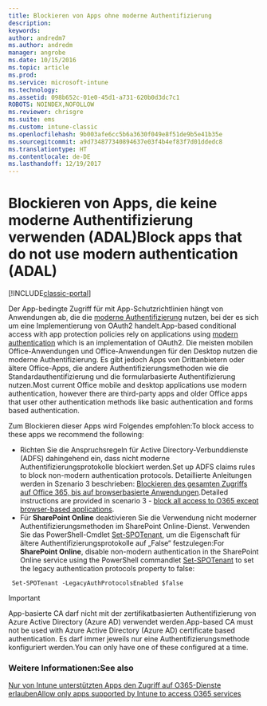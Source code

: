 ```yaml
---
title: Blockieren von Apps ohne moderne Authentifizierung
description: 
keywords: 
author: andredm7
ms.author: andredm
manager: angrobe
ms.date: 10/15/2016
ms.topic: article
ms.prod: 
ms.service: microsoft-intune
ms.technology: 
ms.assetid: 098b652c-01e0-45d1-a731-620b0d3dc7c1
ROBOTS: NOINDEX,NOFOLLOW
ms.reviewer: chrisgre
ms.suite: ems
ms.custom: intune-classic
ms.openlocfilehash: 9b003afe6cc5b6a3630f049e8f51de9b5e41b35e
ms.sourcegitcommit: a9d734877340894637e03f4b4ef83f7d01ddedc8
ms.translationtype: HT
ms.contentlocale: de-DE
ms.lasthandoff: 12/19/2017
---
```

# <a name="block-apps-that-do-not-use-modern-authentication-adal"></a><span data-ttu-id="17f22-102">Blockieren von Apps, die keine moderne Authentifizierung verwenden (ADAL)</span><span class="sxs-lookup"><span data-stu-id="17f22-102">Block apps that do not use modern authentication (ADAL)</span></span>

[!INCLUDE[classic-portal](../includes/classic-portal.md)]

<span data-ttu-id="17f22-103">Der App-bedingte Zugriff für mit App-Schutzrichtlinien hängt von Anwendungen ab, die die [moderne Authentifizierung](https://support.office.com/article/Using-Office-365-modern-authentication-with-Office-clients-776c0036-66fd-41cb-8928-5495c0f9168a) nutzen, bei der es sich um eine Implementierung von OAuth2 handelt.</span><span class="sxs-lookup"><span data-stu-id="17f22-103">App-based conditional access with app protection policies rely on applications using [modern authentication](https://support.office.com/article/Using-Office-365-modern-authentication-with-Office-clients-776c0036-66fd-41cb-8928-5495c0f9168a) which is an implementation of OAuth2.</span></span> <span data-ttu-id="17f22-104">Die meisten mobilen Office-Anwendungen und Office-Anwendungen für den Desktop nutzen die moderne Authentifizierung. Es gibt jedoch Apps von Drittanbietern oder ältere Office-Apps, die andere Authentifizierungsmethoden wie die Standardauthentifizierung und die formularbasierte Authentifizierung nutzen.</span><span class="sxs-lookup"><span data-stu-id="17f22-104">Most current Office mobile and desktop applications use modern authentication, however there are third-party apps and older Office apps that user other authentication methods like basic authentication and forms based authentication.</span></span>

<span data-ttu-id="17f22-105">Zum Blockieren dieser Apps wird Folgendes empfohlen:</span><span class="sxs-lookup"><span data-stu-id="17f22-105">To block access to these apps we recommend the following:</span></span>

* <span data-ttu-id="17f22-106">Richten Sie die Anspruchsregeln für Active Directory-Verbunddienste (ADFS) dahingehend ein, dass nicht moderne Authentifizierungsprotokolle blockiert werden.</span><span class="sxs-lookup"><span data-stu-id="17f22-106">Set up ADFS claims rules to block non-modern authentication protocols.</span></span> <span data-ttu-id="17f22-107">Detaillierte Anleitungen werden in Szenario 3 beschrieben: [Blockieren des gesamten Zugriffs auf Office 365, bis auf browserbasierte Anwendungen](https://technet.microsoft.com/library/dn592182.aspx).</span><span class="sxs-lookup"><span data-stu-id="17f22-107">Detailed instructions are provided in scenario 3 - [block all access to O365 except browser-based applications](https://technet.microsoft.com/library/dn592182.aspx).</span></span>
* <span data-ttu-id="17f22-108">Für **SharePoint Online** deaktivieren Sie die Verwendung nicht moderner Authentifizierungsmethoden im SharePoint Online-Dienst. Verwenden Sie das PowerShell-Cmdlet [Set-SPOTenant](https://technet.microsoft.com/library/fp161390.aspx), um die Eigenschaft für ältere Authentifizierungsprotokolle auf „False“ festzulegen:</span><span class="sxs-lookup"><span data-stu-id="17f22-108">For **SharePoint Online**, disable non-modern authentication in the SharePoint Online service using the PowerShell commandlet [Set-SPOTenant](https://technet.microsoft.com/library/fp161390.aspx) to set the legacy authentication protocols property to false:</span></span>

```
 Set-SPOTenant -LegacyAuthProtocolsEnabled $false

```


>[!IMPORTANT]
><span data-ttu-id="17f22-109">App-basierte CA darf nicht mit der zertifikatbasierten Authentifizierung von Azure Active Directory (Azure AD) verwendet werden.</span><span class="sxs-lookup"><span data-stu-id="17f22-109">App-based CA must not be used with Azure Active Directory (Azure AD) certificate based authentication.</span></span> <span data-ttu-id="17f22-110">Es darf immer jeweils nur eine Authentifizierungsmethode konfiguriert werden.</span><span class="sxs-lookup"><span data-stu-id="17f22-110">You can only have one of these configured at a time.</span></span>

### <a name="see-also"></a><span data-ttu-id="17f22-111">Weitere Informationen:</span><span class="sxs-lookup"><span data-stu-id="17f22-111">See also</span></span>
[<span data-ttu-id="17f22-112">Nur von Intune unterstützten Apps den Zugriff auf O365-Dienste erlauben</span><span class="sxs-lookup"><span data-stu-id="17f22-112">Allow only apps supported by Intune to access O365 services</span></span>](allow-policy-managed-apps-access-to-o365.md)
